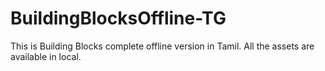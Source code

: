 # BuildingBlocksOffline-TG
This is Building Blocks complete offline version in Tamil. All the assets are available in local.